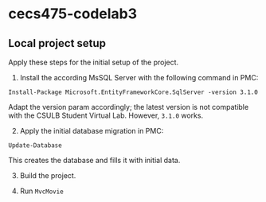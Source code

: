 # cecs475-codelab3

## Local project setup

Apply these steps for the initial setup of the project.

1. Install the according MsSQL Server with the following command in PMC:

`Install-Package Microsoft.EntityFrameworkCore.SqlServer -version 3.1.0`

Adapt the version param accordingly; the latest version is not compatible with the CSULB Student Virtual Lab. However, `3.1.0` works.

2. Apply the initial database migration in PMC: 

`Update-Database`

This creates the database and fills it with initial data.

3. Build the project.

4. Run `MvcMovie`
